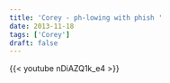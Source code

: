 ```yaml
---
title: 'Corey - ph-lowing with phish '
date: 2013-11-18
tags: ['Corey']
draft: false
---
```

{{< youtube nDiAZQ1k_e4 >}}

